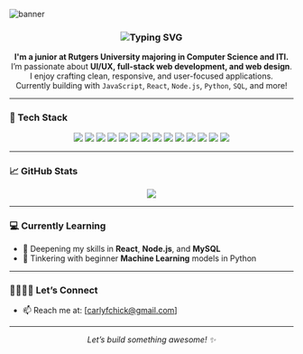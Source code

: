 ![banner](https://github.com/user-attachments/assets/679cf200-17b5-48e8-bb72-d9da8c39de25)

<h3 align="center">
  <img src="https://readme-typing-svg.demolab.com?font=Fira+Code&pause=1000&center=true&vCenter=true&width=435&lines=Hi+I'm+Carly!;I'm+a+junior+at+Rutgers+University!;Code+with+me+:)+%F0%9F%9A%80" alt="Typing SVG" />
</h3>

<p align="center">
  <b>I'm a junior at Rutgers University majoring in Computer Science and ITI.</b><br>
  I’m passionate about <b>UI/UX, full-stack web development, and web design</b>.<br>
  I enjoy crafting clean, responsive, and user-focused applications.<br>
  Currently building with <code>JavaScript</code>, <code>React</code>, <code>Node.js</code>, <code>Python</code>, <code>SQL</code>, and more!
</p>

---

### 🚀 Tech Stack

<p align="center">
  <img src="https://img.shields.io/badge/-React-61DAFB?style=for-the-badge&logo=react&logoColor=000000" />
  <img src="https://img.shields.io/badge/-JavaScript-F7DF1E?style=for-the-badge&logo=javascript&logoColor=000000" />
  <img src="https://img.shields.io/badge/-Python-3776AB?style=for-the-badge&logo=python&logoColor=white" />
  <img src="https://img.shields.io/badge/-MySQL-4479A1?style=for-the-badge&logo=mysql&logoColor=white" />
  <img src="https://img.shields.io/badge/-Java-007396?style=for-the-badge&logo=java&logoColor=white" />
  <img src="https://img.shields.io/badge/-Pandas-150458?style=for-the-badge&logo=pandas&logoColor=white" />
  <img src="https://img.shields.io/badge/-NumPy-013243?style=for-the-badge&logo=numpy&logoColor=white" />
  <img src="https://img.shields.io/badge/-Scikit--Learn-F7931E?style=for-the-badge&logo=scikit-learn&logoColor=white" />
  <img src="https://img.shields.io/badge/-Figma-F24E1E?style=for-the-badge&logo=figma&logoColor=white" />
  <img src="https://img.shields.io/badge/-Canva-00C4CC?style=for-the-badge&logo=canva&logoColor=white" />
  <img src="https://img.shields.io/badge/-Matplotlib-11557C?style=for-the-badge&logo=plotly&logoColor=white" />
  <img src="https://img.shields.io/badge/-Apache%20Tomcat-F8DC75?style=for-the-badge&logo=apachetomcat&logoColor=black" />
  <img src="https://img.shields.io/badge/-HTML5-E34F26?style=for-the-badge&logo=html5&logoColor=white" />
  <img src="https://img.shields.io/badge/-CSS3-1572B6?style=for-the-badge&logo=css3&logoColor=white" />

</p>

---

### 📈 GitHub Stats

<p align="center">
  <img src="https://github-readme-stats.vercel.app/api/top-langs/?username=crrlyly&layout=donut-vertical&theme=radical" />
</p>

---

### 💻 Currently Learning

- 🧠 Deepening my skills in **React**, **Node.js**, and **MySQL**
- 🤖 Tinkering with beginner **Machine Learning** models in Python

---

### 👩🏻‍🤝‍👩 Let’s Connect

- 📫 Reach me at: [carlyfchick@gmail.com]

---

<p align="center"><i>Let’s build something awesome! ✨</i></p>
